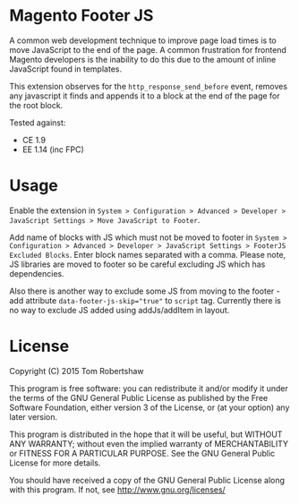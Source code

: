 # Magento Footer JS

A common web development technique to improve page load times is to move JavaScript to the end of the page.  A common frustration for frontend Magento developers is the inability to do this due to the amount of inline JavaScript found in templates.

This extension observes for the `http_response_send_before` event, removes any javascript it finds and appends it to a block at the end of the page for the root block.

Tested against:

- CE 1.9
- EE 1.14 (inc FPC)

# Usage

Enable the extension in `System > Configuration > Advanced > Developer > JavaScript Settings > Move JavaScript to Footer`.

Add name of blocks with JS which must not be moved to footer in `System > Configuration > Advanced > Developer > JavaScript Settings > FooterJS Excluded Blocks`.
Enter block names separated with a comma. Please note, JS libraries are moved to footer so be careful excluding JS which has dependencies.

Also there is another way to exclude some JS from moving to the footer - add attribute `data-footer-js-skip="true"` to `script` tag.
Currently there is no way to exclude JS added using addJs/addItem in layout.

# License

Copyright (C) 2015 Tom Robertshaw

This program is free software: you can redistribute it and/or modify it under the terms of the GNU General Public License as published by the Free Software Foundation, either version 3 of the License, or (at your option) any later version.

This program is distributed in the hope that it will be useful, but WITHOUT ANY WARRANTY; without even the implied warranty of MERCHANTABILITY or FITNESS FOR A PARTICULAR PURPOSE.  See the GNU General Public License for more details.

You should have received a copy of the GNU General Public License along with this program.  If not, see <http://www.gnu.org/licenses/>
